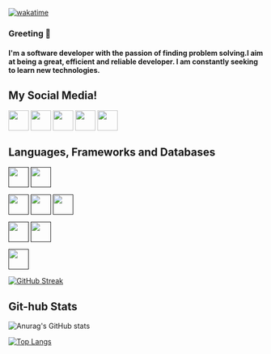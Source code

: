 [![wakatime](https://wakatime.com/badge/user/f7e164e5-f636-4777-87b2-a78c85fe14c2.svg)](https://wakatime.com/@f7e164e5-f636-4777-87b2-a78c85fe14c2)

### Greeting 👋

#### I'm a software developer with the passion of finding problem solving.I aim at being a great, efficient and reliable developer. I am constantly seeking to learn new technologies.

## My Social Media!

<a href="https://www.linkedin.com/in/kelvin-rono-a68736204/" target="blank"><img align="center" src="https://img.icons8.com/color/2x/linkedin-circled.png" height="40" /></a>
<a href="https://github.com/RonnyK36/" target="blank"><img align="center" src="https://img.icons8.com/ios-filled/2x/github.png" height="40" /></a>
<a href="https://twitter.com/KelvyneRonny" target="blank"><img align="center" src="https://img.icons8.com/color/2x/twitter.png" height="40" /></a>
<a href="https://www.facebook.com/mariano.kevin.75" target="blank"><img align="center" src="https://img.icons8.com/color/2x/facebook-new.png" height="40" /></a>
<a href="https://www.instagram.com/kevin.mariano/" target="blank"><img align="center" src="https://img.icons8.com/color/2x/instagram-new.png" height="40" /></a>

## Languages, Frameworks and Databases

<a href="" target="blank"><img align="center" src="https://img.icons8.com/color/2x/flutter.png" height="40" /></a>
<a href="" target="blank"><img align="center" src="https://img.icons8.com/color/2x/dart.png" height="40" /></a>

<a href="" target="blank"><img align="center" src="https://img.icons8.com/color/2x/javascript.png" height="40" /></a>
<a href="" target="blank"><img align="center" src="https://img.icons8.com/color/2x/html-5.png" height="40" /></a>
<a href="" target="blank"><img align="center" src="https://img.icons8.com/color/2x/css3.png" height="40" /></a>

<a href="" target="blank"><img align="center" src="https://img.icons8.com/color/2x/postgreesql.png" height="40" /></a>
<a href="" target="blank"><img align="center" src="https://img.icons8.com/color/2x/mysql.png" height="40" /></a>

<a href="" target="blank"><img align="center" src="https://img.icons8.com/color/2x/python.png" height="40" /></a>

[![GitHub Streak](https://github-readme-streak-stats.herokuapp.com?user=RonnyK36&theme=radical)](https://git.io/streak-stats)

## Git-hub Stats

![Anurag's GitHub stats](https://github-readme-stats.vercel.app/api?username=RonnyK36&show_icons=true&theme=radical)

[![Top Langs](https://github-readme-stats.vercel.app/api/top-langs/?username=RonnyK36&layout=compact)](https://github.com/RonnyK36/RonnyK36)

<!--
**RonnyK36/RonnyK36** is a ✨ _special_ ✨ repository because its `README.md` (this

<!-- FLUTTER MOBILE DEVELOPER
OTHER LANGUAGES:
 - JAVASCRIPT
 - HTML5 & CSS3
 - SQL
 - PHP
- 📫 How to reach me: ronnykelvyne3@gmail.com // +254727447786

<!---
RonnyK36/RonnyK36 is a ✨ special ✨ repository because its `README.md` (this file) appears on your GitHub profile.
You can click the Preview link to take a look at your changes.
---> 
